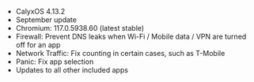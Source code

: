 * CalyxOS 4.13.2
* September update
* Chromium: 117.0.5938.60 (latest stable)
* Firewall: Prevent DNS leaks when Wi-Fi / Mobile data / VPN are turned off for an app
* Network Traffic: Fix counting in certain cases, such as T-Mobile
* Panic: Fix app selection
* Updates to all other included apps
